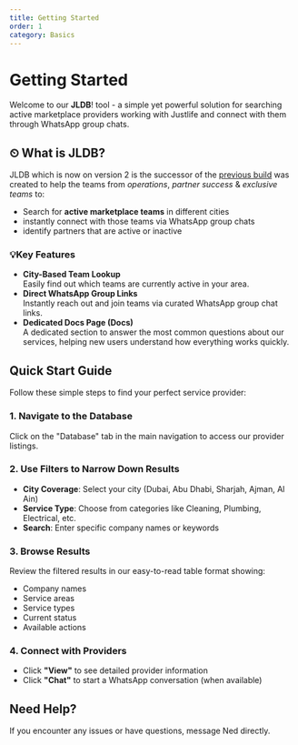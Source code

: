```yaml
---
title: Getting Started
order: 1
category: Basics
---
```

# Getting Started

Welcome to our **JLDB**! tool - a simple yet powerful solution for searching active marketplace providers working with Justlife and connect with them through WhatsApp group chats.

## ⏲  What is JLDB?

JLDB which is now on version 2 is the successor of the [previous build](https://jlteamdb.netlify.app/) was created to help the teams from *operations*, *partner success* & *exclusive teams* to:

* Search for **active marketplace teams** in different cities
* instantly connect with those teams via WhatsApp group chats
* identify partners that are active or inactive

### 💡Key Features

* **City-Based Team Lookup**\
  Easily find out which teams are currently active in your area.
* **Direct WhatsApp Group Links**\
  Instantly reach out and join teams via curated WhatsApp group chat links.
* **Dedicated Docs Page (Docs)**\
  A dedicated section to answer the most common questions about our services, helping new users understand how everything works quickly.

## Quick Start Guide

Follow these simple steps to find your perfect service provider:

### 1. Navigate to the Database

Click on the "Database" tab in the main navigation to access our provider listings.

### 2. Use Filters to Narrow Down Results

* **City Coverage**: Select your city (Dubai, Abu Dhabi, Sharjah, Ajman, Al Ain)
* **Service Type**: Choose from categories like Cleaning, Plumbing, Electrical, etc.
* **Search**: Enter specific company names or keywords

### 3. Browse Results

Review the filtered results in our easy-to-read table format showing:

* Company names
* Service areas
* Service types
* Current status
* Available actions

### 4. Connect with Providers

* Click **"View"** to see detailed provider information
* Click **"Chat"** to start a WhatsApp conversation (when available)

## Need Help?

If you encounter any issues or have questions, message Ned directly.